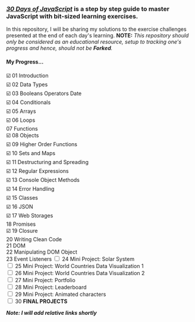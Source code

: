 ### _[30 Days of JavaScript](https://www.google.com/url?q=https://github.com/Asabeneh/30-Days-Of-JavaScript&sa=U&ved=2ahUKEwj7_ar0-9ztAhXbh1wKHfhIAuAQFjAAegQICxAB&usg=AOvVaw1GARSkJT8iPUVmodfm-Ffv)_ is a step by step guide to master JavaScript with bit-sized learning exercises. ###

In this repository, I will be sharing my solutions to the exercise challenges presented at the end of each day's learning. 
**NOTE:** _This repository should only be considered as an educational resource, setup to tracking one's progress and hence, should not be **_Forked_**._

#### My Progress... ####
:ballot_box_with_check: 01 Introduction <br/>
:ballot_box_with_check: 02 Data Types <br/>
:ballot_box_with_check: 03 Booleans Operators Date<br/>
:ballot_box_with_check: 04  Conditionals<br/>
:ballot_box_with_check: 05  Arrays<br/>
:ballot_box_with_check: 06  Loops<br/>
07  Functions<br/>
:ballot_box_with_check: 08  Objects<br/>
:ballot_box_with_check: 09  Higher Order Functions<br/>
:ballot_box_with_check: 10  Sets and Maps<br/>
:ballot_box_with_check: 11  Destructuring and Spreading<br/>
:ballot_box_with_check: 12  Regular Expressions<br/>
:ballot_box_with_check: 13  Console Object Methods<br/>
:ballot_box_with_check: 14  Error Handling<br/>
:ballot_box_with_check: 15  Classes<br/>
:ballot_box_with_check: 16  JSON<br/>
:ballot_box_with_check: 17  Web Storages<br/>
18  Promises<br/>
:ballot_box_with_check: 19  Closure<br/>
20  Writing Clean Code<br/>
21  DOM <br/>
22  Manipulating DOM Object<br/>
23  Event Listeners
<input type="checkbox"></input> 24  Mini Project: Solar System<br/>
<input type="checkbox"></input> 25  Mini Project: World Countries Data Visualization 1<br/>
<input type="checkbox"></input> 26  Mini Project: World Countries Data Visualization
2<br/>
<input type="checkbox"></input> 27  Mini Project: Portfolio<br/>
<input type="checkbox"></input> 28  Mini Project: Leaderboard<br/>
<input type="checkbox"></input> 29  Mini Project: Animated characters<br/>
<input type="checkbox"></input> 30  **FINAL PROJECTS** <br/>

**_Note: I will add relative links shortly_**















